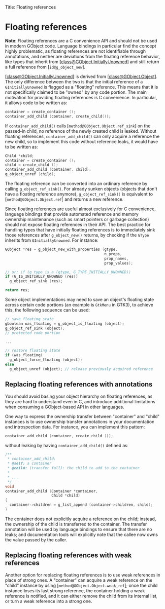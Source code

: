 Title: Floating references

# Floating references

**Note**: Floating references are a C convenience API and should not be used
in modern GObject code. Language bindings in particular find the concept
highly problematic, as floating references are not identifiable through
annotations, and neither are deviations from the floating reference
behavior, like types that inherit from [class@GObject.InitiallyUnowned] and
still return a full reference from [`id@g_object_new`].

[class@GObject.InitiallyUnowned] is derived from [class@GObject.Object]. The
only difference between the two is that the initial reference of a
`GInitiallyUnowned` is flagged as a "floating" reference. This means that it
is not specifically claimed to be "owned" by any code portion. The main
motivation for providing floating references is C convenience. In
particular, it allows code to be written as:

```c
container = create_container ();
container_add_child (container, create_child());
```

If `container_add_child()` calls [`method@GObject.Object.ref_sink`] on the
passed-in child, no reference of the newly created child is leaked. Without
floating references, `container_add_child()` can only acquire a reference
the new child, so to implement this code without reference leaks, it would
have to be written as:

```c
Child *child;
container = create_container ();
child = create_child ();
container_add_child (container, child);
g_object_unref (child);
```

The floating reference can be converted into an ordinary reference by
calling `g_object_ref_sink()`. For already sunken objects (objects that
don't have a floating reference anymore), `g_object_ref_sink()` is
equivalent to [`method@GObject.Object.ref`] and returns a new reference.

Since floating references are useful almost exclusively for C convenience,
language bindings that provide automated reference and memory ownership
maintenance (such as smart pointers or garbage collection) should not expose
floating references in their API. The best practice for handling types that
have initially floating references is to immediately sink those references
after `g_object_new()` returns, by checking if the `GType` inherits from
`GInitiallyUnowned`. For instance:

```c
GObject *res = g_object_new_with_properties (gtype,
                                             n_props,
                                             prop_names,
                                             prop_values);

// or: if (g_type_is_a (gtype, G_TYPE_INITIALLY_UNOWNED))
if (G_IS_INITIALLY_UNOWNED (res))
  g_object_ref_sink (res);

return res;
```

Some object implementations may need to save an object's floating state
across certain code portions (an example is `GtkMenu` in GTK3), to achieve
this, the following sequence can be used:

```c
// save floating state
gboolean was_floating = g_object_is_floating (object);
g_object_ref_sink (object);
// protected code portion

...

// restore floating state
if (was_floating)
  g_object_force_floating (object);
else
  g_object_unref (object); // release previously acquired reference
```

## Replacing floating references with annotations

You should avoid basing your object hierarchy on floating references, as
they are hard to understand even in C, and introduce additional limitations
when consuming a GObject-based API in other languages.

One way to express the ownership transfer between "container" and "child"
instances is to use ownership transfer annotations in your documentation and
introspection data. For instance, you can implement this pattern:

```c
container_add_child (container, create_child ());
```

without leaking by having `container_add_child()` defined as:

```c
/**
 * container_add_child:
 * @self: a container
 * @child: (transfer full): the child to add to the container
 *
 * ...
 */
void
container_add_child (Container *container,
                     Child *child)
{
  container->children = g_list_append (container->children, child);
}
```

The container does not explicitly acquire a reference on the child; instead,
the ownership of the child is transferred to the container. The transfer
annotation will be used by language bindings to ensure that there are no
leaks; and documentation tools will explicitly note that the callee now owns
the value passed by the caller.

## Replacing floating references with weak references

Another option for replacing floating references is to use weak references
in place of strong ones. A "container" can acquire a weak reference on the
"child" instance by using [`method@GObject.Object.weak_ref`]; once the
child instance loses its last strong reference, the container holding a
weak reference is notified, and it can either remove the child from its
internal list, or turn a weak reference into a strong one.
